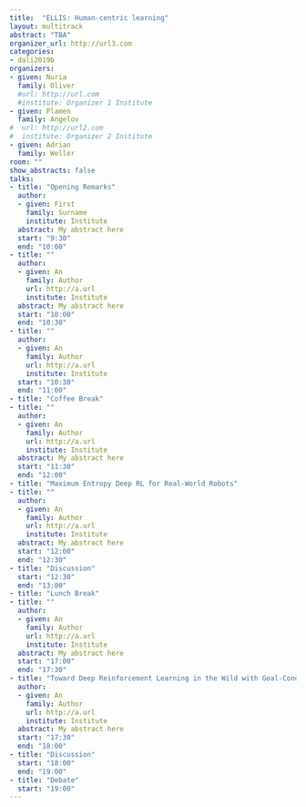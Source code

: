 ```yaml
---
title:  "ELLIS: Human-centric learning"
layout: multitrack
abstract: "TBA"
organizer_url: http://url3.com
categories:
- dali2019b
organizers:
- given: Nuria   
  family: Oliver
  #url: http://url.com
  #institute: Organizer 1 Institute
- given: Plamen
  family: Angelov
#  url: http://url2.com
#  institute: Organizer 2 Institute
- given: Adrian
  family: Weller
room: ""
show_abstracts: false
talks:
- title: "Opening Remarks"
  author:
  - given: First
    family: Surname
    institute: Institute
  abstract: My abstract here
  start: "9:30"
  end: "10:00"
- title: ""
  author:
  - given: An
    family: Author
    url: http://a.url
    institute: Institute
  abstract: My abstract here
  start: "10:00"
  end: "10:30"
- title: ""
  author:
  - given: An
    family: Author
    url: http://a.url
    institute: Institute
  start: "10:30"
  end: "11:00"
- title: "Coffee Break"
- title: ""
  author:
  - given: An
    family: Author
    url: http://a.url
    institute: Institute
  abstract: My abstract here
  start: "11:30"
  end: "12:00"
- title: "Maximum Entropy Deep RL for Real-World Robots"
- title: ""
  author:
  - given: An
    family: Author
    url: http://a.url
    institute: Institute
  abstract: My abstract here
  start: "12:00"
  end: "12:30"
- title: "Discussion"
  start: "12:30"
  end: "13:00"
- title: "Lunch Break"
- title: ""
  author:
  - given: An
    family: Author
    url: http://a.url
    institute: Institute
  abstract: My abstract here
  start: "17:00"
  end: "17:30"
- title: "Toward Deep Reinforcement Learning in the Wild with Goal-Conditioned Value Functions"
  author:
  - given: An
    family: Author
    url: http://a.url
    institute: Institute
  abstract: My abstract here
  start: "17:30"
  end: "18:00"
- title: "Discussion"
  start: "18:00"
  end: "19:00"
- title: "Debate"
  start: "19:00"
---
```

